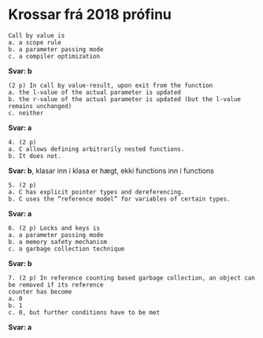# Krossar frá 2018 prófinu

    Call by value is
    a. a scope rule
    b. a parameter passing mode 
    c. a compiler optimization

**Svar: b**


    (2 p) In call by value-result, upon exit from the function
    a. the l-value of the actual parameter is updated
    b. the r-value of the actual parameter is updated (but the l-value remains unchanged)
    c. neither

**Svar: a**


    4. (2 p)
    a. C allows defining arbitrarily nested functions.
    b. It does not.

**Svar: b**, klasar inn í klasa er hægt, ekki functions inn í functions


    5. (2 p)
    a. C has explicit pointer types and dereferencing.
    b. C uses the “reference model” for variables of certain types.

**Svar: a**


    6. (2 p) Locks and keys is
    a. a parameter passing mode
    b. a memory safety mechanism
    c. a garbage collection technique

**Svar: b**


    7. (2 p) In reference counting based garbage collection, an object can be removed if its reference
    counter has become
    a. 0
    b. 1
    c. 0, but further conditions have to be met

**Svar: a**